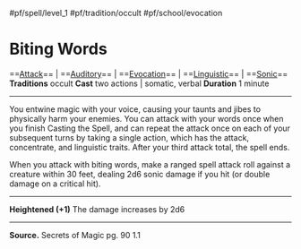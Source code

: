 #pf/spell/level_1 #pf/tradition/occult #pf/school/evocation 
# Biting Words
==[Attack](../../../Traits/Attack.md)== | ==[Auditory](../../../Traits/Auditory.md)== | ==[Evocation](../../../Traits/Evocation.md)== | ==[Linguistic](../../../Traits/Linguistic.md)== | ==[Sonic](../../../Traits/Sonic.md)==
**Traditions** occult
**Cast** two actions | somatic, verbal
**Duration** 1 minute

---
You entwine magic with your voice, causing your taunts and jibes to physically harm your enemies. You can attack with your words once when you finish Casting the Spell, and can repeat the attack once on each of your subsequent turns by taking a single action, which has the attack, concentrate, and linguistic traits. After your third attack total, the spell ends.

When you attack with biting words, make a ranged spell attack roll against a creature within 30 feet, dealing 2d6 sonic damage if you hit (or double damage on a critical hit).

---
**Heightened (+1)** The damage increases by 2d6

---
**Source.** Secrets of Magic pg. 90 1.1